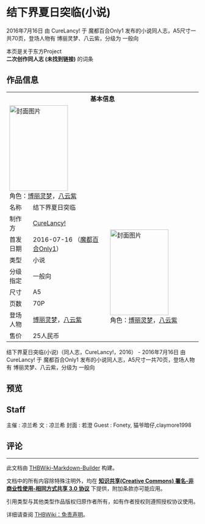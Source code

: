 # 结下界夏日突临(小说)

<!-- source html: G:\repos\THBWiki-Markdown-Builder\THBWikiMarkdown\Temp\main\3\3b\ns0%3A%E7%BB%93%E4%B8%8B%E7%95%8C%E5%A4%8F%E6%97%A5%E7%AA%81%E4%B8%B4%28%E5%B0%8F%E8%AF%B4%29.html -->

2016年7月16日 由 CureLancy! 于 魔都百合Only1 发布的小说同人志，A5尺寸一共70页，登场人物有 博丽灵梦、八云紫，分级为 一般向

本页是关于东方Project  
 **二次创作同人志 (未找到链接)** 的词条

## 作品信息

<table><tbody><tr><th colspan="3">基本信息</th></tr><tr><td class="cover-artwork-mobile" colspan="2"><a href="./文件-结下界夏日突临(小说)封面.jpg.md" class="image" title="封面图片"><img alt="封面图片" src="https://upload.thwiki.cc/thumb/7/78/%E7%BB%93%E4%B8%8B%E7%95%8C%E5%A4%8F%E6%97%A5%E7%AA%81%E4%B8%B4%28%E5%B0%8F%E8%AF%B4%29%E5%B0%81%E9%9D%A2.jpg/153px-%E7%BB%93%E4%B8%8B%E7%95%8C%E5%A4%8F%E6%97%A5%E7%AA%81%E4%B8%B4%28%E5%B0%8F%E8%AF%B4%29%E5%B0%81%E9%9D%A2.jpg" decoding="async" loading="lazy" width="153" height="224" srcset="https://upload.thwiki.cc/thumb/7/78/%E7%BB%93%E4%B8%8B%E7%95%8C%E5%A4%8F%E6%97%A5%E7%AA%81%E4%B8%B4%28%E5%B0%8F%E8%AF%B4%29%E5%B0%81%E9%9D%A2.jpg/230px-%E7%BB%93%E4%B8%8B%E7%95%8C%E5%A4%8F%E6%97%A5%E7%AA%81%E4%B8%B4%28%E5%B0%8F%E8%AF%B4%29%E5%B0%81%E9%9D%A2.jpg 1.5x, https://upload.thwiki.cc/thumb/7/78/%E7%BB%93%E4%B8%8B%E7%95%8C%E5%A4%8F%E6%97%A5%E7%AA%81%E4%B8%B4%28%E5%B0%8F%E8%AF%B4%29%E5%B0%81%E9%9D%A2.jpg/307px-%E7%BB%93%E4%B8%8B%E7%95%8C%E5%A4%8F%E6%97%A5%E7%AA%81%E4%B8%B4%28%E5%B0%8F%E8%AF%B4%29%E5%B0%81%E9%9D%A2.jpg 2x" data-file-width="578" data-file-height="843"></a><div class="cover-char">角色：<a href="./博丽灵梦.md" title="博丽灵梦">博丽灵梦</a>，<a href="./八云紫.md" title="八云紫">八云紫</a></div></td>
</tr><tr><td class="label">名称</td><td colspan="2"> 结下界夏日突临 </td></tr><tr><td class="label">制作方</td><td><a href="./CureLancy!.md" title="CureLancy!">CureLancy!</a></td><td class="cover-artwork" rowspan="8" style="min-width:224px;"><a href="./文件-结下界夏日突临(小说)封面.jpg.md" class="image" title="封面图片"><img alt="封面图片" src="https://upload.thwiki.cc/thumb/7/78/%E7%BB%93%E4%B8%8B%E7%95%8C%E5%A4%8F%E6%97%A5%E7%AA%81%E4%B8%B4%28%E5%B0%8F%E8%AF%B4%29%E5%B0%81%E9%9D%A2.jpg/153px-%E7%BB%93%E4%B8%8B%E7%95%8C%E5%A4%8F%E6%97%A5%E7%AA%81%E4%B8%B4%28%E5%B0%8F%E8%AF%B4%29%E5%B0%81%E9%9D%A2.jpg" decoding="async" loading="lazy" width="153" height="224" srcset="https://upload.thwiki.cc/thumb/7/78/%E7%BB%93%E4%B8%8B%E7%95%8C%E5%A4%8F%E6%97%A5%E7%AA%81%E4%B8%B4%28%E5%B0%8F%E8%AF%B4%29%E5%B0%81%E9%9D%A2.jpg/230px-%E7%BB%93%E4%B8%8B%E7%95%8C%E5%A4%8F%E6%97%A5%E7%AA%81%E4%B8%B4%28%E5%B0%8F%E8%AF%B4%29%E5%B0%81%E9%9D%A2.jpg 1.5x, https://upload.thwiki.cc/thumb/7/78/%E7%BB%93%E4%B8%8B%E7%95%8C%E5%A4%8F%E6%97%A5%E7%AA%81%E4%B8%B4%28%E5%B0%8F%E8%AF%B4%29%E5%B0%81%E9%9D%A2.jpg/307px-%E7%BB%93%E4%B8%8B%E7%95%8C%E5%A4%8F%E6%97%A5%E7%AA%81%E4%B8%B4%28%E5%B0%8F%E8%AF%B4%29%E5%B0%81%E9%9D%A2.jpg 2x" data-file-width="578" data-file-height="843"></a><div class="cover-char">角色：<a href="./博丽灵梦.md" title="博丽灵梦">博丽灵梦</a>，<a href="./八云紫.md" title="八云紫">八云紫</a></div></td>
</tr><tr><td class="label">首发日期</td><td>2016-07-16&#160;（<a href="/展会作品列表?e=%E9%AD%94%E9%83%BD%E7%99%BE%E5%90%88Only%231">魔都百合Only1</a>）</td></tr><tr><td class="label">类型</td><td>小说</td></tr><tr><td class="label">分级指定</td><td>一般向</td></tr><tr><td class="label">尺寸</td><td>A5</td></tr><tr><td class="label">页数</td><td>70P</td></tr><tr><td class="label">登场人物</td><td><a href="./博丽灵梦.md" title="博丽灵梦">博丽灵梦</a>，<a href="./八云紫.md" title="八云紫">八云紫</a></td></tr><tr><td class="label">售价</td><td>25人民币</td></tr></tbody></table>

结下界夏日突临(小说)（同人志，CureLancy!，2016） - 2016年7月16日 由 CureLancy! 于 魔都百合Only1 发布的小说同人志，A5尺寸一共70页，登场人物有 博丽灵梦、八云紫，分级为 一般向

## 预览

## Staff
主催
: 凉兰希
文
: 凉兰希
封面
: 若澄
Guest
: Fonety, 猫爷暗仔,claymore1998


## 评论




---

此文档由 [THBWiki-Markdown-Builder](https://github.com/Delsin-Yu/THBWiki-Markdown-Builder) 构建。

文档中的所有内容除特殊注明外，均在 [**知识共享(Creative Commons) 署名-非商业性使用-相同方式共享 3.0 协议**](https://creativecommons.org/licenses/by-sa/3.0/deed.zh-hans) 下提供，附加条款亦可能应用。

引用类型与其他类型作品版权归原作者所有，如有作者授权则遵照授权协议使用。

详细请查阅 [THBWiki：免责声明](https://thbwiki.cc/THBWiki:%E5%85%8D%E8%B4%A3%E5%A3%B0%E6%98%8E)。

